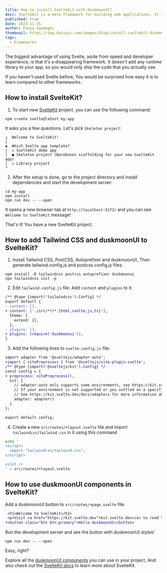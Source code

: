 ```yaml
---
title: How to install SvelteKit with duskmoonUI?
desc: SvelteKit is a meta framework for building web applications. It is based on Svelte, a compiler that turns your Svelte components into fast and efficient JavaScript.
published: true
date: 2023-11-25
author: Pouya Saadeghi
thumbnail: https://img.daisyui.com/images/blog/install-sveltekit-duskmoonui.webp
tags:
  - Frameworks
---
```


<script>
  import Translate from "$components/Translate.svelte"
</script>

The biggest advantage of using Svelte, aside from speed and developer experience, is that it's a disappearing framework. It doesn't add any runtime library to your app, so you would only ship the code that you actually use.

If you haven't used Svelte before, You would be surprised how easy it is to learn compared to other frameworks.

## How to install SvelteKit?

1. To start new [SvelteKit](https://kit.svelte.dev/) project, you can use the following command:

```
npm create svelte@latest my-app
```

It asks you a few questions.
Let's pick `Skeleton project`:

```
┌  Welcome to SvelteKit!
│
◆  Which Svelte app template?
│  ○ SvelteKit demo app
│  ● Skeleton project (Barebones scaffolding for your new SvelteKit app)
│  ○ Library project
└
```

2. After the setup is done, go to the project directory and install dependencies and start the development server:

```
cd my-app
npm install
npm run dev -- --open
```

It opens a new browser tab at `http://localhost:5173/` and you can see `Welcome to SvelteKit` message!

That's it! You have a new SvelteKit project.

## How to add Tailwind CSS and duskmoonUI to SvelteKit?

1. Install Tailwind CSS, PostCSS, Autoprefixer and duskmoonUI,
   Then generate tailwind.config.js and postcss.config.js files:

```
npm install -D tailwindcss postcss autoprefixer duskmoonui
npx tailwindcss init -p
```

2. Edit `tailwind.config.js` file. Add `content` and `plugins` to it:

```diff
/** @type {import('tailwindcss').Config} */
export default {
- content: [],
+ content: ['./src/**/*.{html,svelte,js,ts}'],
  theme: {
    extend: {},
  },
- plugins: [],
+ plugins: [require('duskmoonui')],
}
```

3. Add the following lines to `svelte.config.js` file:

```diff
import adapter from '@sveltejs/adapter-auto';
+import { vitePreprocess } from '@sveltejs/vite-plugin-svelte';
/** @type {import('@sveltejs/kit').Config} */
const config = {
+ preprocess: vitePreprocess(),
  kit: {
    // adapter-auto only supports some environments, see https://kit.svelte.dev/docs/adapter-auto for a list.
    // If your environment is not supported or you settled on a specific environment, switch out the adapter.
    // See https://kit.svelte.dev/docs/adapters for more information about adapters.
    adapter: adapter()
  }
};

export default config;
```

4. Create a new `src/routes/+layout.svelte` file and import `tailwindcss/tailwind.css` in it using this command

```sh
echo '
<script>
  import "tailwindcss/tailwind.css";
</script>

<slot />
' > src/routes/+layout.svelte
```

## How to use duskmoonUI components in SvelteKit?

Add a duskmoonUI button to `src/routes/+page.svelte` file:

```diff
 <h1>Welcome to SvelteKit</h1>
 <p>Visit <a href="https://kit.svelte.dev">kit.svelte.dev</a> to read the documentation</p>
+<button class="btn btn-primary">Hello duskmoonUI</button>
```

Run the development server and see the button with duskmoonUI styles!

```
npm run dev -- --open
```

Easy, right?

Explore all the [duskmoonUI components](https://duskmoonui.com/components/) you can use in your project,
And also check out the [SvelteKit docs](https://kit.svelte.dev/) to learn more about SvelteKit.
